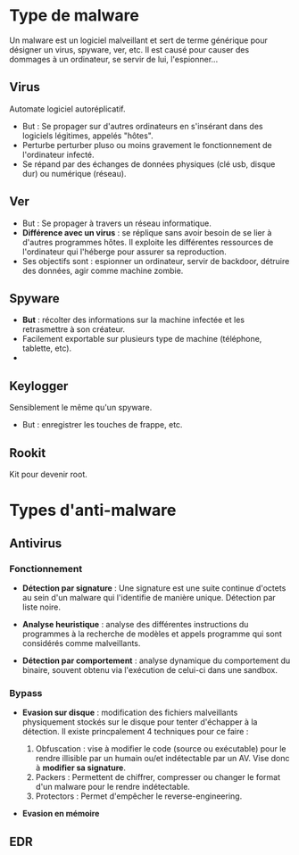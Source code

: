 # Type de malware
Un malware est un logiciel malveillant et sert de terme générique pour désigner un virus, spyware, ver, etc.
Il est causé pour causer des dommages à un ordinateur, se servir de lui, l'espionner...


## Virus

Automate logiciel autoréplicatif.

* But : Se propager sur d'autres ordinateurs en s'insérant dans des logiciels légitimes, appelés "hôtes". 
* Perturbe perturber pluso ou moins gravement le fonctionnement de l'ordinateur infecté.
* Se répand par des échanges de données physiques (clé usb, disque dur) ou numérique (réseau).


## Ver

* But : Se propager à travers un réseau informatique.
* **Différence avec un virus** : se réplique sans avoir besoin de se lier à d'autres programmes hôtes. Il exploite les différentes ressources de l'ordinateur qui l'héberge pour assurer sa reproduction. 
* Ses objectifs sont : espionner un ordinateur, servir de backdoor, détruire des données, agir comme machine zombie.


## Spyware 

* **But** : récolter des informations sur la machine infectée et les retrasmettre à son créateur. 
* Facilement exportable sur plusieurs type de machine (téléphone, tablette, etc).
* 


## Keylogger

Sensiblement le même qu'un spyware.
* But : enregistrer les touches de frappe, etc.

## Rookit 

Kit pour devenir root.

# Types d'anti-malware

## Antivirus

### Fonctionnement

* __Détection par signature__ : Une signature est une suite continue d'octets au sein d'un malware qui l'identifie de manière unique. 
Détection par liste noire. 

* __Analyse heuristique__ : analyse des différentes instructions du programmes à la recherche de modèles et appels programme qui sont considérés comme malveillants. 

* __Détection par comportement__ : analyse dynamique du comportement du binaire, souvent obtenu via l'exécution de celui-ci dans une sandbox.

### Bypass

* __Evasion sur disque__ : modification des fichiers malveillants physiquement stockés sur le disque pour tenter d'échapper à la détection. Il existe princpalement 4 techniques pour ce faire : 
    1. Obfuscation : vise à modifier le code (source ou exécutable) pour le rendre illisible par un humain ou/et indétectable par un AV. Vise donc à __modifier sa signature__.
    2. Packers : Permettent de chiffrer, compresser ou changer le format d'un malware pour le rendre indétectable.
    3. Protectors : Permet d'empêcher le reverse-engineering.

* __Evasion en mémoire__

## EDR 